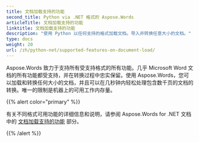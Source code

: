 ```yaml
---
title: 文档加载支持的功能
second_title: Python via .NET 格式的 Aspose.Words
articleTitle: 文档加载支持的功能
linktitle: 文档加载支持的功能
description: "使用 Python 以任何支持的格式加载文档。导入并转换任意大小的文档。"
type: docs
weight: 20
url: /zh/python-net/supported-features-on-document-load/
---
```


Aspose.Words 致力于支持所有受支持格式的所有功能。几乎 Microsoft Word 文档的所有功能都受支持，并在转换过程中忠实保留。使用 Aspose.Words，您可以加载和转换任何大小的文档，并且可以在几秒钟内轻松处理包含数千页的文档的转换。唯一的限制是机器上的可用工作内存量。

{{% alert color="primary" %}}

有关不同格式可用功能的详细信息和说明，请参阅 Aspose.Words for .NET 文档中的 [文档加载支持的功能](/words/zh/net/supported-features-on-document-load/) 部分。

{{% /alert %}}